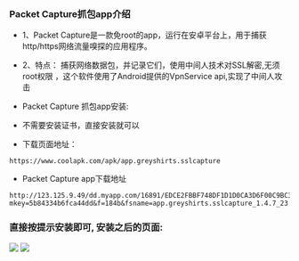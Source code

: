 ### Packet Capture抓包app介绍

* 1、Packet Capture是一款免root的app，运行在安卓平台上，用于捕获http/https网络流量嗅探的应用程序。 
* 2、特点：
捕获网络数据包，并记录它们，使用中间人技术对SSL解密,无须root权限 ，这个软件使用了Android提供的VpnService api,实现了中间人攻击

* Packet Capture 抓包app安装:
* 不需要安装证书，直接安装就可以

* 下载页面地址：
```
https://www.coolapk.com/apk/app.greyshirts.sslcapture
```

* Packet Capture app下载地址
```
http://123.125.9.49/dd.myapp.com/16891/EDCE2FBBF748DF1D1D0CA3D6F00C9BC3.apk?mkey=5b84334b6fca44dd&f=184b&fsname=app.greyshirts.sslcapture_1.4.7_23.apk&csr=db5e&from_tracker=y&cip=111.202.98.40&proto=http

```

### 直接按提示安装即可, 安装之后的页面:

![](https://actionimage.oss-cn-beijing.aliyuncs.com/appspider/Python%20%E7%88%AC%E8%99%AB%E5%B7%A5%E7%A8%8B%E5%B8%88%E5%BF%85%E5%AD%A6%E2%80%94%E2%80%94App%E6%95%B0%E6%8D%AE%E6%8A%93%E5%8F%96%E5%AE%9E%E6%88%98782.png)
![](https://actionimage.oss-cn-beijing.aliyuncs.com/appspider/Python%20%E7%88%AC%E8%99%AB%E5%B7%A5%E7%A8%8B%E5%B8%88%E5%BF%85%E5%AD%A6%E2%80%94%E2%80%94App%E6%95%B0%E6%8D%AE%E6%8A%93%E5%8F%96%E5%AE%9E%E6%88%98784.png)


